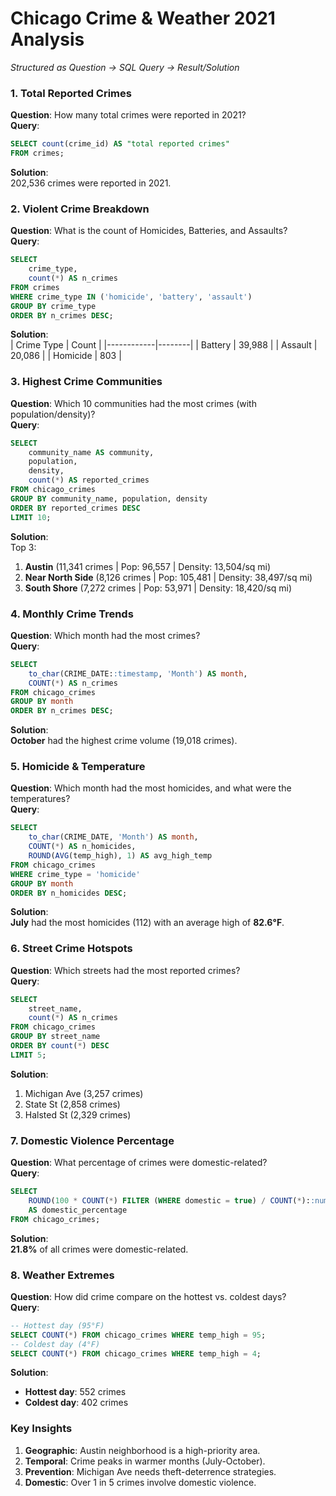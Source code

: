 # Chicago Crime & Weather 2021 Analysis  
*Structured as Question → SQL Query → Result/Solution*

### 1. Total Reported Crimes  
**Question**: How many total crimes were reported in 2021?  
**Query**:  
```sql
SELECT count(crime_id) AS "total reported crimes"
FROM crimes;
```  
**Solution**:  
202,536 crimes were reported in 2021.

### 2. Violent Crime Breakdown  
**Question**: What is the count of Homicides, Batteries, and Assaults?  
**Query**:  
```sql
SELECT 
    crime_type,
    count(*) AS n_crimes
FROM crimes
WHERE crime_type IN ('homicide', 'battery', 'assault')
GROUP BY crime_type
ORDER BY n_crimes DESC;
```  
**Solution**:  
| Crime Type | Count  |
|------------|--------|
| Battery    | 39,988 |
| Assault    | 20,086 |
| Homicide   | 803    |

### 3. Highest Crime Communities  
**Question**: Which 10 communities had the most crimes (with population/density)?  
**Query**:  
```sql
SELECT 
    community_name AS community,
    population,
    density,
    count(*) AS reported_crimes
FROM chicago_crimes
GROUP BY community_name, population, density
ORDER BY reported_crimes DESC
LIMIT 10;
```  
**Solution**:  
Top 3:  
1. **Austin** (11,341 crimes | Pop: 96,557 | Density: 13,504/sq mi)  
2. **Near North Side** (8,126 crimes | Pop: 105,481 | Density: 38,497/sq mi)  
3. **South Shore** (7,272 crimes | Pop: 53,971 | Density: 18,420/sq mi)  

### 4. Monthly Crime Trends  
**Question**: Which month had the most crimes?  
**Query**:  
```sql
SELECT
    to_char(CRIME_DATE::timestamp, 'Month') AS month,
    COUNT(*) AS n_crimes
FROM chicago_crimes
GROUP BY month
ORDER BY n_crimes DESC;
```  
**Solution**:  
**October** had the highest crime volume (19,018 crimes).  

### 5. Homicide & Temperature  
**Question**: Which month had the most homicides, and what were the temperatures?  
**Query**:  
```sql
SELECT
    to_char(CRIME_DATE, 'Month') AS month,
    COUNT(*) AS n_homicides,
    ROUND(AVG(temp_high), 1) AS avg_high_temp
FROM chicago_crimes
WHERE crime_type = 'homicide'
GROUP BY month
ORDER BY n_homicides DESC;
```  
**Solution**:  
**July** had the most homicides (112) with an average high of **82.6°F**.

### 6. Street Crime Hotspots  
**Question**: Which streets had the most reported crimes?  
**Query**:  
```sql
SELECT
    street_name,
    count(*) AS n_crimes
FROM chicago_crimes
GROUP BY street_name
ORDER BY count(*) DESC
LIMIT 5;
```  
**Solution**:  
1. Michigan Ave (3,257 crimes)  
2. State St (2,858 crimes)  
3. Halsted St (2,329 crimes)  

### 7. Domestic Violence Percentage  
**Question**: What percentage of crimes were domestic-related?  
**Query**:  
```sql
SELECT
    ROUND(100 * COUNT(*) FILTER (WHERE domestic = true) / COUNT(*)::numeric, 2) 
    AS domestic_percentage
FROM chicago_crimes;
```  
**Solution**:  
**21.8%** of all crimes were domestic-related.

### 8. Weather Extremes  
**Question**: How did crime compare on the hottest vs. coldest days?  
**Query**:  
```sql
-- Hottest day (95°F)
SELECT COUNT(*) FROM chicago_crimes WHERE temp_high = 95; 
-- Coldest day (4°F)
SELECT COUNT(*) FROM chicago_crimes WHERE temp_high = 4;
```  
**Solution**:  
- **Hottest day**: 552 crimes  
- **Coldest day**: 402 crimes  

### Key Insights  
1. **Geographic**: Austin neighborhood is a high-priority area.  
2. **Temporal**: Crime peaks in warmer months (July-October).  
3. **Prevention**: Michigan Ave needs theft-deterrence strategies.  
4. **Domestic**: Over 1 in 5 crimes involve domestic violence.  
